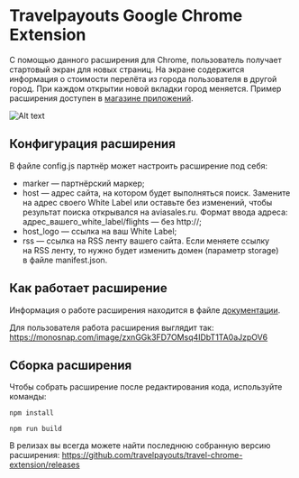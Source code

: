 # Travelpayouts Google Chrome Extension

С помощью данного расширения для Chrome, пользователь получает стартовый экран для новых страниц. На экране содержится информация о стоимости перелёта из города пользователя в другой город. При каждом открытии новой вкладки город меняется. Пример расширения доступен в [магазине приложений](https://chrome.google.com/webstore/detail/inspiration-tab/pakgciiflcoanejilaeokonlgfhboimk?authuser=1).

![Alt text](https://monosnap.com/image/rJ1RvaXD4Psnj6mzPfMApFCzrDhmPB)

## Конфигурация расширения

В файле config.js партнёр может настроить расширение под себя:

 - marker — партнёрский маркер;
 - host — адрес сайта, на котором будет выполняться поиск. Замените на адрес своего White Label или оставьте без изменений, чтобы результат поиска открывался на aviasales.ru. Формат ввода адреса: адрес_вашего_white_label/flights — без http://;
 - host_logo — ссылка на ваш White Label;
 - rss — ссылка на RSS ленту вашего сайта. Если меняете ссылку на RSS ленту, то нужно будет изменить домен (параметр storage) в файле manifest.json.
 
## Как работает расширение

Информация о работе расширения находится в файле [документации](https://github.com/travelpayouts/travel-chrome-extension/blob/master/read).

Для пользователя работа расширения выглядит так: https://monosnap.com/image/zxnGGk3FD7OMsq4IDbT1TA0aJzpOV6

## Сборка расширения

Чтобы собрать расширение после редактирования кода, используйте команды:

`npm install`

`npm run build`

В релизах вы всегда можете найти последнюю собранную версию расширения: https://github.com/travelpayouts/travel-chrome-extension/releases

